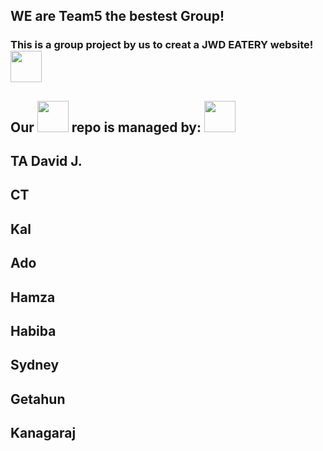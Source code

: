 ## WE are Team5 the bestest Group!
### This is a group project by us to creat a JWD EATERY website!<img src="https://user-images.githubusercontent.com/96953205/170082673-65ef8e31-c877-4a69-b5a3-94ee3dacfae5.png" width="50">
## Our <img src="https://user-images.githubusercontent.com/96953205/170082355-1e4bd0cc-0885-45d3-90fd-6d1b3db3b909.png" width="50"> repo is managed by: <img src="https://user-images.githubusercontent.com/96953205/170083918-2e3c0f66-5a4b-4153-9721-b58ed0128f46.png" width="50">

## TA David J. 
## CT
## Kal 
## Ado
## Hamza 
## Habiba 
## Sydney
## Getahun
## Kanagaraj
